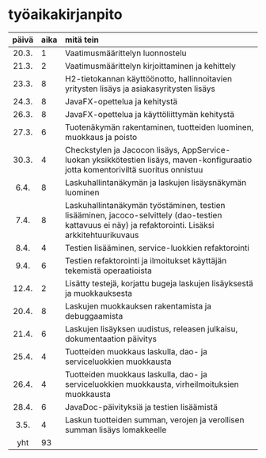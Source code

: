 # työaikakirjanpito

| päivä | aika | mitä tein  |
| :----:|:-----| :-----|
| 20.3. | 1    | Vaatimusmäärittelyn luonnostelu |
| 21.3. | 2    | Vaatimusmäärittelyn kirjoittaminen ja kehittely |
| 23.3. | 8    | H2-tietokannan käyttöönotto, hallinnoitavien yritysten lisäys ja asiakasyritysten lisäys |
| 24.3. | 8    | JavaFX-opettelua ja kehitystä |
| 26.3. | 8    | JavaFX-opettelua ja käyttöliittymän kehitystä |
| 27.3. | 6    | Tuotenäkymän rakentaminen, tuotteiden luominen, muokkaus ja poisto |
| 30.3. | 4    | Checkstylen ja Jacocon lisäys, AppService-luokan yksikkötestien lisäys, maven-konfiguraatio jotta komentoriviltä suoritus onnistuu |
| 6.4. | 8    | Laskuhallintanäkymän ja laskujen lisäysnäkymän luominen |
| 7.4. | 8    | Laskuhallintanäkymän työstäminen, testien lisääminen, jacoco-selvittely (dao-testien kattavuus ei näy) ja refaktorointi. Lisäksi arkkitehtuurikuvaus |
| 8.4. | 4    | Testien lisääminen, service-luokkien refaktorointi |
| 9.4. | 6    | Testien refaktorointi ja ilmoitukset käyttäjän tekemistä operaatioista |
| 12.4. | 2    | Lisätty testejä, korjattu bugeja laskujen lisäyksestä ja muokkauksesta |
| 20.4. | 8    | Laskujen muokkauksen rakentamista ja debuggaamista |
| 21.4. | 6    | Laskujen lisäyksen uudistus, releasen julkaisu, dokumentaation päivitys |
| 25.4. | 4    | Tuotteiden muokkaus laskulla, dao- ja serviceluokkien muokkausta |
| 26.4. | 4    | Tuotteiden muokkaus laskulla, dao- ja serviceluokkien muokkausta, virheilmoituksien muokkausta |
| 28.4. | 6    | JavaDoc-päivityksiä ja testien lisäämistä |
| 3.5. | 4    | Laskun tuotteiden summan, verojen ja verollisen summan lisäys lomakkeelle |
| yht   | 93    | | 

